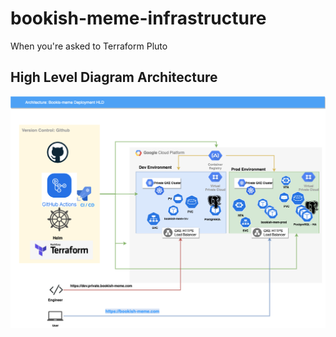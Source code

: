 # bookish-meme-infrastructure
When you're asked to Terraform Pluto


## High Level Diagram Architecture

![arch](architecture-HLD.png)
